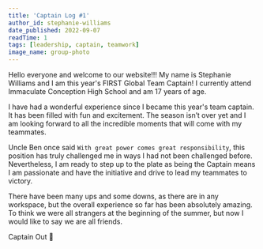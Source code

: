 ```yaml
---
title: 'Captain Log #1'
author_id: stephanie-williams
date_published: 2022-09-07
readTime: 1
tags: [leadership, captain, teamwork]
image_name: group-photo
---
```

Hello everyone and welcome to our website!!! My name is Stephanie Williams and I am this year's FIRST Global Team Captain!
I currently attend Immaculate Conception High School and am 17 years of age.

I have had a wonderful experience since I became this year's team captain. It has been filled with fun and excitement. The season isn’t over yet and I am looking forward to all the incredible moments that will come with my teammates.

Uncle Ben once said `With great power comes great responsibility`, this position has truly challenged me in ways I had not been challenged before. Nevertheless, I am ready to step up to the plate as being the Captain means I am passionate and have the initiative and drive to lead my teammates to victory.

There have been many ups and some downs, as there are in any workspace, but the overall experience so far has been absolutely amazing. To think we were all strangers at the beginning of the summer, but now I would like to say we are all friends.

Captain Out 🤪
